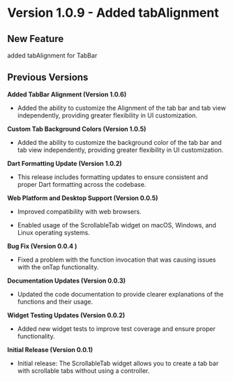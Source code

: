# Version 1.0.9 - Added tabAlignment

## New Feature

added tabAlignment for TabBar

## Previous Versions

**Added TabBar Alignment (Version 1.0.6)**

* Added the ability to customize the Alignment of the tab bar and tab view independently, providing greater flexibility in UI customization.

**Custom Tab Background Colors (Version 1.0.5)**

* Added the ability to customize the background color of the tab bar and tab view independently, providing greater flexibility in UI customization.



**Dart Formatting Update (Version 1.0.2)**

* This release includes formatting updates to ensure consistent and proper Dart formatting across the codebase.


**Web Platform and Desktop Support (Version 0.0.5)**

* Improved compatibility with web browsers.
    
* Enabled usage of the ScrollableTab widget on macOS, Windows, and Linux operating systems.

**Bug Fix (Version 0.0.4 )**

* Fixed a problem with the function invocation that was causing issues with the onTap functionality.

**Documentation Updates (Version 0.0.3)**

* Updated the code documentation to provide clearer explanations of the functions and their usage.

**Widget Testing Updates (Version 0.0.2)**

* Added new widget tests to improve test coverage and ensure proper functionality.

**Initial Release (Version 0.0.1)**

* Initial release: The ScrollableTab widget allows you to create a tab bar with scrollable tabs without using a controller.
